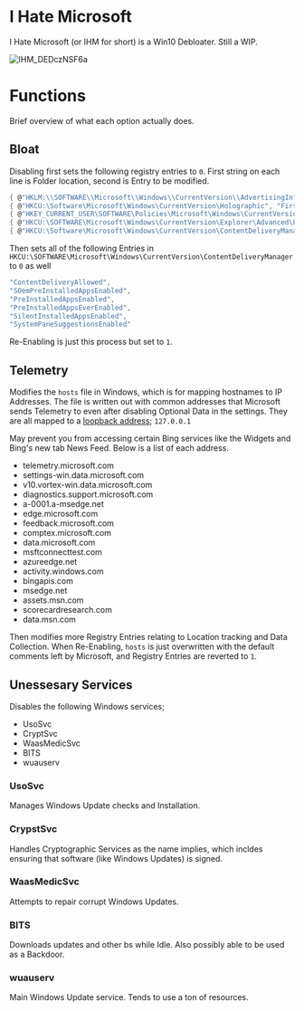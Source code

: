 # I Hate Microsoft

I Hate Microsoft (or IHM for short) is a Win10 Debloater. Still a WIP.

![IHM_DEDczNSF6a](https://github.com/user-attachments/assets/a0143e97-7fc4-4298-8580-a9d2c5b5ec95)

# Functions
Brief overview of what each option actually does.


## Bloat
Disabling first sets the following registry entries to `0`. First string on each line is Folder location, second is Entry to be modified.
```c#
{ @"HKLM:\\SOFTWARE\\Microsoft\\Windows\\CurrentVersion\\AdvertisingInfo", "Enabled"}, // Windows Feedback experience
{ @"HKCU:\Software\Microsoft\Windows\CurrentVersion\Holographic", "FirstRunSucceeded"},// Mixed reality portal uninstallable
{ @"HKEY_CURRENT_USER\SOFTWARE\Policies\Microsoft\Windows\CurrentVersion\PushNotifications", "NoTileApplicationNotification"}, // Disable live tiles
{ @"HKCU:\SOFTWARE\Microsoft\Windows\CurrentVersion\Explorer\Advanced\People", "PeopleBand" }, // People icon in Taskbar
{ @"HKCU:\Software\Microsoft\Windows\CurrentVersion\ContentDeliveryManager", "SystemPaneSuggestionsEnabled" } // Start Reccomendations
```
Then sets all of the following Entries in `HKCU:\SOFTWARE\Microsoft\Windows\CurrentVersion\ContentDeliveryManager` to `0` as well
```c#
"ContentDeliveryAllowed",
"SOemPreInstalledAppsEnabled",
"PreInstalledAppsEnabled",
"PreInstalledAppsEverEnabled",
"SilentInstalledAppsEnabled",
"SystemPaneSuggestionsEnabled"
```

Re-Enabling is just this process but set to `1`.

## Telemetry

Modifies the `hosts` file in Windows, which is for mapping hostnames to IP Addresses. The file is written out with common addresses that Microsoft sends Telemetry to even after disabling Optional Data in the settings. They are all mapped to a [loopback address](https://nordvpn.com/cybersecurity/glossary/loopback-address); `127.0.0.1`

May prevent you from accessing certain Bing services like the Widgets and Bing's new tab News Feed. Below is a list of each address.


- telemetry.microsoft.com
- settings-win.data.microsoft.com
- v10.vortex-win.data.microsoft.com
- diagnostics.support.microsoft.com
- a-0001.a-msedge.net
- edge.microsoft.com
- feedback.microsoft.com
- comptex.microsoft.com
- data.microsoft.com
- msftconnecttest.com
- azureedge.net
- activity.windows.com
- bingapis.com
- msedge.net
- assets.msn.com
- scorecardresearch.com
- data.msn.com

Then modifies more Registry Entries relating to Location tracking and Data Collection. When Re-Enabling, `hosts` is just overwritten with the default comments left by Microsoft, and Registry Entries are reverted to `1`.

## Unessesary Services
Disables the following Windows services;

- UsoSvc
- CryptSvc
- WaasMedicSvc
- BITS
- wuauserv

### UsoSvc
Manages Windows Update checks and Installation.

### CrypstSvc
Handles Cryptographic Services as the name implies, which incldes ensuring that software (like Windows Updates) is signed.

### WaasMedicSvc
Attempts to repair corrupt Windows Updates.

### BITS
Downloads updates and other bs while Idle. Also possibly able to be used as a Backdoor.

### wuauserv
Main Windows Update service. Tends to use a ton of resources.
